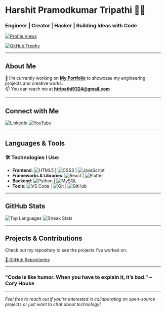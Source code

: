 # Harshit Pramodkumar Tripathi 👨‍💻

### Engineer | Creator | Hacker | Building Ideas with Code

[![Profile Views](https://komarev.com/ghpvc/?username=HARSHIT-001-hub&label=Profile%20Views&color=0e75b6&style=flat)](https://github.com/HARSHIT-001-hub)

[![GitHub Trophy](https://github-profile-trophy.vercel.app/?username=HARSHIT-001-hub)](https://github.com/HARSHIT-001-hub)

---

## About Me

🔭 I’m currently working on **[My Portfolio](#)** to showcase my engineering projects and creative works.  
📫 You can reach me at **[htripathi9324@gmail.com](mailto:htripathi9324@gmail.com)**

---

## Connect with Me

[![LinkedIn](https://img.shields.io/badge/LinkedIn-Harshit%20Tripathi-blue?logo=linkedin&logoColor=white)](https://www.linkedin.com/in/harshit-tripathi-2b0ab027b/)
[![YouTube](https://img.shields.io/badge/YouTube-Harshit%20Bhaiya%20001-red?logo=youtube&logoColor=white)](https://www.youtube.com/@harshitbhaiya001)

---

## Languages & Tools

### 🛠️ Technologies I Use:
- **Frontend**: ![HTML5](https://img.shields.io/badge/-HTML5-E34F26?logo=html5&logoColor=white) | ![CSS3](https://img.shields.io/badge/-CSS3-1572B6?logo=css3&logoColor=white) | ![JavaScript](https://img.shields.io/badge/-JavaScript-F7DF1E?logo=javascript&logoColor=black)
- **Frameworks & Libraries**: ![React](https://img.shields.io/badge/React-61DAFB?logo=react&logoColor=black) | ![Flutter](https://img.shields.io/badge/Flutter-02569B?logo=flutter&logoColor=white)
- **Backend**: ![Python](https://img.shields.io/badge/-Python-3776AB?logo=python&logoColor=white) | ![MySQL](https://img.shields.io/badge/-MySQL-4479A1?logo=mysql&logoColor=white)
- **Tools**: ![VS Code](https://img.shields.io/badge/VS%20Code-007ACC?logo=visualstudiocode&logoColor=white) | ![Git](https://img.shields.io/badge/Git-F05032?logo=git&logoColor=white) | ![GitHub](https://img.shields.io/badge/GitHub-181717?logo=github&logoColor=white)

---

## GitHub Stats

![Top Languages](https://github-readme-stats.vercel.app/api/top-langs?username=HARSHIT-001-hub&show_icons=true&locale=en&layout=compact&hide=html)
![Streak Stats](https://github-readme-streak-stats.herokuapp.com/?user=HARSHIT-001-hub&)

---

## Projects & Contributions

Check out my repository to see the projects I've worked on:

[🔗 GitHub Repositories](https://github.com/HARSHIT-001-hub)

---

### "Code is like humor. When you have to explain it, it’s bad." – Cory House

---

*Feel free to reach out if you're interested in collaborating on open-source projects or just want to chat about technology!*
